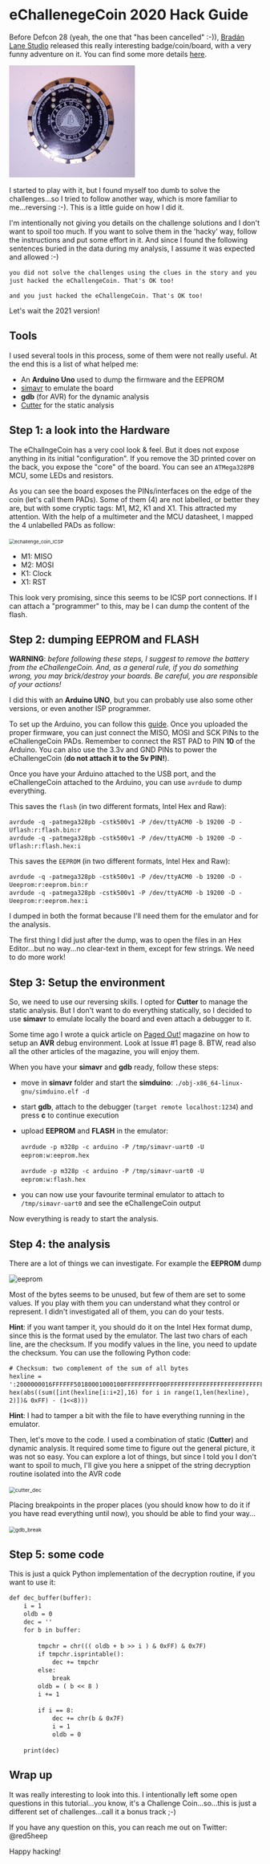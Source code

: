 # eChallenegeCoin 2020 Hack Guide

Before Defcon 28 (yeah, the one that "has been cancelled" :-)), [Bradán Lane Studio](https://www.tindie.com/products/bradanlane/echallengecoin-2020/) released this really interesting badge/coin/board, with a very funny adventure on it. You can find some more details [here](https://aosc.cc/).

<img src="https://github.com/cecio/eChallengeCoin-2020/blob/main/Pictures/thecoin.png" alt="thecoin" style="zoom:67%;" />

I started to play with it, but I found myself too dumb to solve the challenges...so I tried to follow another way, which is more familiar to me...reversing :-). This is a little guide on how I did it. 

I'm intentionally not giving you details on the challenge solutions and I don't want to spoil too much. If you want to solve them in the 'hacky' way, follow the instructions and put some effort in it. And since I found the following sentences buried in the data during my analysis, I assume it was expected and allowed :-)

```
you did not solve the challenges using the clues in the story and you just hacked the eChallengeCoin. That's OK too!
```

```
and you just hacked the eChallengeCoin. That's OK too!
```

Let's wait the 2021 version!

## Tools

I used several tools in this process, some of them were not really useful. At the end this is a list of what helped me:

- An **Arduino Uno** used to dump the firmware and the EEPROM
- [simavr](https://github.com/buserror/simavr) to emulate the board
- **gdb** (for AVR) for the dynamic analysis
- [Cutter](https://cutter.re/) for the static analysis

## Step 1: a look into the Hardware

The eChallngeCoin has a very cool look & feel. But it does not expose anything in its initial "configuration". If you remove the 3D printed cover on the back, you expose the "core" of the board. You can see an `ATMega328PB` MCU, some LEDs and resistors.

As you can see the board exposes the PINs/interfaces on the edge of the coin (let's call them PADs). Some of them (4) are not labelled, or better they are, but  with some cryptic tags: M1, M2, K1 and X1. This attracted my attention. With the help of a multimeter and the MCU datasheet, I mapped the 4 unlabelled PADs as follow:

<img src="/home/cesare/Downloads/tmp/echallengecoin/echallenge_coin_ICSP.png" alt="echallenge_coin_ICSP" style="zoom:67%;" />

- M1: MISO
- M2: MOSI
- K1: Clock
- X1: RST

This look very promising, since this seems to be ICSP port connections. If I can attach a "programmer" to this, may be I can dump the content of the flash.

## Step 2: dumping EEPROM and FLASH

**WARNING**: *before following these steps, I suggest to remove the battery from the eChallengeCoin. And, as a general rule, if you do something wrong, you may brick/destroy your boards. Be careful, you are responsible of your actions!*

I did this with an **Arduino UNO**, but you can probably use also some other versions, or even another ISP programmer.

To set up the Arduino, you can follow this [guide](https://www.arduino.cc/en/Tutorial/BuiltInExamples/ArduinoISP). Once you uploaded the proper firmware, you can just connect the MISO, MOSI and SCK PINs to the eChallengeCoin PADs. Remember to connect the RST PAD to PIN **10** of the Arduino. You can also use the 3.3v and GND PINs to power the eChallengeCoin (**do not attach it to the 5v PIN!**).

Once you have your Arduino attached to the USB port, and the eChallengeCoin attached to the Arduino, you can use `avrdude` to dump everything.

This saves the `flash` (in two different formats, Intel Hex and Raw):

```
avrdude -q -patmega328pb -cstk500v1 -P /dev/ttyACM0 -b 19200 -D -Uflash:r:flash.bin:r
avrdude -q -patmega328pb -cstk500v1 -P /dev/ttyACM0 -b 19200 -D -Uflash:r:flash.hex:i
```

This saves the `EEPROM` (in two different formats, Intel Hex and Raw):

```
avrdude -q -patmega328pb -cstk500v1 -P /dev/ttyACM0 -b 19200 -D -Ueeprom:r:eeprom.bin:r
avrdude -q -patmega328pb -cstk500v1 -P /dev/ttyACM0 -b 19200 -D -Ueeprom:r:eeprom.hex:i
```

I dumped in both the format because I'll need them for the emulator and for the analysis.

The first thing I did just after the dump, was to open the files in an Hex Editor...but no way...no clear-text in them, except for few strings. We need to do more work!

## Step 3: Setup the environment

So, we need to use our reversing skills. I opted for **Cutter** to manage the static analysis. But I don't want to do everything statically, so I decided to use **simavr** to emulate locally the board and even attach a debugger to it.

Some time ago I wrote a quick article on [Paged Out!](https://pagedout.institute/) magazine on how to setup an **AVR** debug environment. Look at Issue #1 page 8. BTW, read also all the other articles of the magazine, you will enjoy them.

When you have your **simavr** and **gdb** ready, follow these steps:

- move in **simavr** folder and start the **simduino**: `./obj-x86_64-linux-gnu/simduino.elf -d`

- start **gdb**, attach to the debugger (`target remote localhost:1234`) and press **c** to continue execution

- upload **EEPROM** and **FLASH** in the emulator:

  `avrdude -p m328p -c arduino -P /tmp/simavr-uart0 -U eeprom:w:eeprom.hex`

  `avrdude -p m328p -c arduino -P /tmp/simavr-uart0 -U eeprom:w:flash.hex`

- you can now use your favourite terminal emulator to attach to `/tmp/simavr-uart0` and see the eChallengeCoin output

Now everything is ready to start the analysis.

## Step 4: the analysis

There are a lot of things we can investigate. For example the **EEPROM** dump

![eeprom](/home/cesare/Downloads/tmp/echallengecoin/eeprom.png)

Most of the bytes seems to be unused, but few of them are set to some values. If you play with them you can understand what they control or represent. I didn't investigated all of them, you can do your tests.

**Hint**: if you want tamper it, you should do it on the Intel Hex format dump, since this is the format used by the emulator. The last two chars of each line, are the checksum. If you modify values in the line, you need to update the checksum. You can use the following Python code:

```
# Checksum: two complement of the sum of all bytes
hexline = ':2000000016FFFFFF50180001000100FFFFFFFFFF00FFFFFFFFFFFFFFFFFFFFFFFFFFFFFF'
hex(abs((sum([int(hexline[i:i+2],16) for i in range(1,len(hexline), 2)])& 0xFF) - (1<<8)))
```

**Hint**: I had to tamper a bit with the file to have everything running in the emulator.

Then, let's move to the code. I used a combination of static (**Cutter**) and dynamic analysis. It required some time to figure out the general picture, it was not so easy. You can explore a lot of things, but since I told you I don't want to spoil to much, I'll give you here a snippet of the string decryption routine isolated into the AVR code

<img src="/home/cesare/Downloads/tmp/echallengecoin/cutter_dec.png" alt="cutter_dec" style="zoom:75%;" />

Placing breakpoints in the proper places (you should know how to do it if you have read everything until now), you should be able to find your way...

<img src="/home/cesare/Downloads/tmp/echallengecoin/gdb_break.png" alt="gdb_break" style="zoom:75%;" />

## Step 5: some code

This is just a quick Python implementation of the decryption routine, if you want to use it:

```
def dec_buffer(buffer):
    i = 1
    oldb = 0
    dec = ''
    for b in buffer:
        
        tmpchr = chr((( oldb + b >> i ) & 0xFF) & 0x7F)
        if tmpchr.isprintable():
            dec += tmpchr
        else:
            break
        oldb = ( b << 8 )
        i += 1
    
        if i == 8:
            dec += chr(b & 0x7F) 
            i = 1
            oldb = 0
    
    print(dec)
```



## Wrap up

It was really interesting to look into this. I intentionally left some open questions in this tutorial...you know, it's a Challenge Coin...so...this is just a different set of challenges...call it a bonus track ;-)

If you have any question on this, you can reach me out on Twitter: @red5heep 

Happy hacking!

